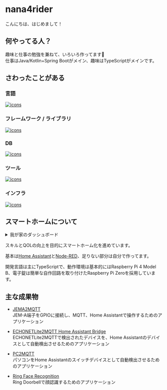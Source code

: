 # nana4rider

こんにちは、はじめまして！

## 何やってる人？

趣味と仕事の勉強を兼ねて、いろいろ作ってます🐯  
仕事はJava/Kotlin+Spring Bootがメイン、趣味はTypeScriptがメインです。

## さわったことがある

<!-- https://github.com/tandpfun/skill-icons -->

### 言語
[![icons](https://skillicons.dev/icons?i=ts,js,kotlin,java,regex,php,perl,html,css,bash,md,go)](https://skillicons.dev)

### フレームワーク / ライブラリ
[![icons](https://skillicons.dev/icons?i=spring,nodejs,express,nestjs,jest,cypress,laravel,jquery,nextjs)](https://skillicons.dev)

### DB
[![icons](https://skillicons.dev/icons?i=sqlite,mysql,postgres)](https://skillicons.dev)

### ツール
[![icons](https://skillicons.dev/icons?i=git,gradle,npm,yarn,maven,discord,vscode,idea,vim,prometheus)](https://skillicons.dev)

### インフラ
[![icons](https://skillicons.dev/icons?i=docker,k8s,nginx,aws,linux,windows,raspberrypi)](https://skillicons.dev)

## スマートホームについて

<details>
<summary>我が家のダッシュボード</summary>

![Home Asssistant Dashboard 1](images/hass-dashboard1.png)
![Home Asssistant Dashboard 2](images/hass-dashboard2.png)

</details>

スキルとQOLの向上を目的にスマートホーム化を進めています。

基本は[Home Assistant](https://www.home-assistant.io/)と[Node-RED](https://nodered.org/)、足りない部分は自分で作ってます。

開発言語は主にTypeScriptで、動作環境は基本的にはRaspberry Pi 4 Model B、電子錠は簡単な自作回路を取り付けたRaspberry Pi Zeroを採用しています。

## 主な成果物

- [JEMA2MQTT](https://github.com/nana4rider/jema2mqtt)  
  JEM-A端子をGPIOに接続し、MQTT、Home Assistantで操作するためのアプリケーション

- [ECHONETLite2MQTT Home Assistant Bridge](https://github.com/nana4rider/e2m-hass-bridge)  
  ECHONETLite2MQTTで検出されたデバイスを、Home Assistantのデバイスとして自動検出させるためのアプリケーション

- [PC2MQTT](https://github.com/nana4rider/pc2mqtt)  
  パソコンをHome Assistantのスイッチデバイスとして自動検出させるためのアプリケーション

- [Ring Face Recognition](https://github.com/nana4rider/ring-face-recognition)  
  Ring Doorbellで顔認識するためのアプリケーション